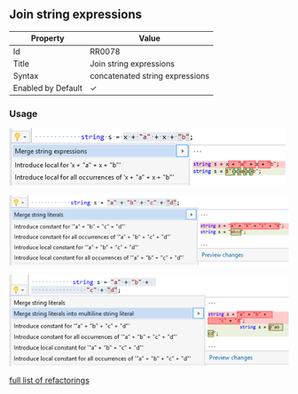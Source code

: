 ## Join string expressions

| Property | Value |
| -------- | ----- |
| Id | RR0078 |
| Title | Join string expressions |
| Syntax | concatenated string expressions |
| Enabled by Default | &#x2713; |

### Usage

![Join string expressions](../../images/refactorings/JoinStringExpressions.png)

![Join string expressions](../../images/refactorings/JoinStringLiterals.png)

![Join string expressions](../../images/refactorings/JoinStringLiteralsIntoMultilineStringLiteral.png)

[full list of refactorings](Refactorings.md)